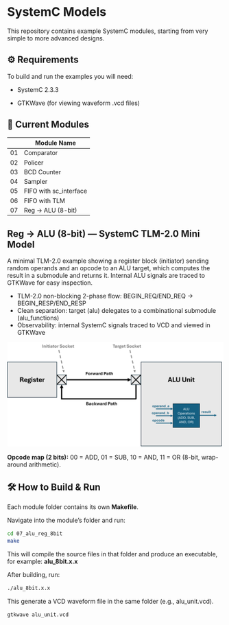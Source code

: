 # SystemC Models

This repository contains example SystemC modules, starting from very simple to more advanced designs.

## ⚙ Requirements
To build and run the examples you will need:

* SystemC 2.3.3

* GTKWave (for viewing waveform .vcd files)

## 📂 Current Modules

|   | Module Name | 
|----|-------------|
| 01 | Comparator
| 02 | Policer
| 03 | BCD Counter
| 04 | Sampler
| 05 | FIFO with sc_interface
| 06 | FIFO with TLM
| 07 | Reg → ALU (8-bit)


## Reg → ALU (8-bit) — SystemC TLM-2.0 Mini Model

A minimal TLM-2.0 example showing a register block (initiator) sending random operands and an opcode to an ALU target, which computes the result in a submodule and returns it. Internal ALU signals are traced to GTKWave for easy inspection.

* TLM-2.0 non-blocking 2-phase flow: BEGIN_REQ/END_REQ → BEGIN_RESP/END_RESP
* Clean separation: target (alu) delegates to a combinational submodule (alu_functions)
* Observability: internal SystemC signals traced to VCD and viewed in GTKWave

![Architecture](docs/ALU_8BIT.png)

**Opcode map (2 bits):**
00 = ADD, 01 = SUB, 10 = AND, 11 = OR (8-bit, wrap-around arithmetic).

## 🛠 How to Build & Run

Each module folder contains its own **Makefile**.

Navigate into the module’s folder and run:
```bash
cd 07_alu_reg_8bit
make
```
This will compile the source files in that folder and produce an executable, for example: **alu_8bit.x.x**

After building, run:

```bash
./alu_8bit.x.x
```

This generate a VCD waveform file in the same folder (e.g., alu_unit.vcd).

```bash
gtkwave alu_unit.vcd
```